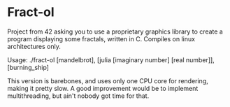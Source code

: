 # Fract-ol

Project from 42 asking you to use a proprietary graphics library to create a program displaying some fractals, written in C. Compiles on linux architectures only.

Usage: ./fract-ol [mandelbrot], [julia [imaginary number] [real number]], [burning_ship]

This version is barebones, and uses only one CPU core for rendering, making it pretty slow. A good improvement would be to implement multithreading, but ain't nobody got time for that.

